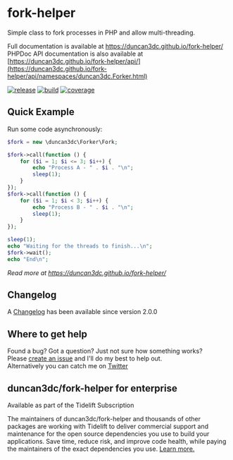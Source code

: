 fork-helper
===========

Simple class to fork processes in PHP and allow multi-threading.  

Full documentation is available at https://duncan3dc.github.io/fork-helper/  
PHPDoc API documentation is also available at [https://duncan3dc.github.io/fork-helper/api/](https://duncan3dc.github.io/fork-helper/api/namespaces/duncan3dc.Forker.html)  

[![release](https://poser.pugx.org/duncan3dc/fork-helper/version.svg)](https://packagist.org/packages/duncan3dc/fork-helper)
[![build](https://github.com/duncan3dc/fork-helper/workflows/buildcheck/badge.svg?branch=master)](https://github.com/duncan3dc/fork-helper/actions?query=branch%3Amaster+workflow%3Abuildcheck)
[![coverage](https://codecov.io/gh/duncan3dc/fork-helper/graph/badge.svg)](https://codecov.io/gh/duncan3dc/fork-helper)


Quick Example
-------------

Run some code asynchronously:
```php
$fork = new \duncan3dc\Forker\Fork;

$fork->call(function () {
    for ($i = 1; $i <= 3; $i++) {
        echo "Process A - " . $i . "\n";
        sleep(1);
    }
});
$fork->call(function () {
    for ($i = 1; $i < 3; $i++) {
        echo "Process B - " . $i . "\n";
        sleep(1);
    }
});

sleep(1);
echo "Waiting for the threads to finish...\n";
$fork->wait();
echo "End\n";
```

_Read more at https://duncan3dc.github.io/fork-helper/_


Changelog
---------
A [Changelog](CHANGELOG.md) has been available since version 2.0.0


Where to get help
-----------------
Found a bug? Got a question? Just not sure how something works?  
Please [create an issue](https//github.com/duncan3dc/fork-helper/issues) and I'll do my best to help out.  
Alternatively you can catch me on [Twitter](https://twitter.com/duncan3dc)


## duncan3dc/fork-helper for enterprise

Available as part of the Tidelift Subscription

The maintainers of duncan3dc/fork-helper and thousands of other packages are working with Tidelift to deliver commercial support and maintenance for the open source dependencies you use to build your applications. Save time, reduce risk, and improve code health, while paying the maintainers of the exact dependencies you use. [Learn more.](https://tidelift.com/subscription/pkg/packagist-duncan3dc-fork-helper?utm_source=packagist-duncan3dc-fork-helper&utm_medium=referral&utm_campaign=readme)
